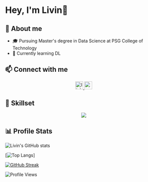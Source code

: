 # Hey, I'm Livin👋

## 🚀 About me
- 🎓 Pursuing Master's degree in Data Science at PSG College of Technology
- 🌱 Currently learning DL

## 📫 Connect with me 
<div align="center">
  <a href="https://linkedin.com/in/livin-joseph" target="_blank">
    <img src="https://img.shields.io/badge/LinkedIn-blue?style=for-the-badge&logo=linkedin" height="25" alt="linkedin logo">
  </a>
  <a href="https://open.spotify.com/user/anixp29d806bgjk40c0roln4y?si=10b83f3617704190" target="_blank">
    <img src="https://img.shields.io/badge/Spotify-grey?style=for-the-badge&logo=spotify" height="25" alt="spotify logo">
  </a>
</div>

## 🎯 Skillset
<div align="center">
  <a href="https://skillicons.dev">
    <img src="https://skillicons.dev/icons?i=py,cpp,c,java,r,sklearn,tensorflow,mysql,flask,django,html,css,anaconda,vscode,github&perline=5" />
  </a>
</div>

## 📊 Profile Stats
![Livin's GitHub stats](https://github-readme-stats.vercel.app/api?username=livin-joseph&show_icons=true&theme=aura)

[![Top Langs](https://github-readme-stats.vercel.app/api/top-langs/?username=livin-joseph&hide=javascript&layout=compact&hide_progress=true&theme=aura)]

[![GitHub Streak](https://streak-stats.demolab.com?user=livin-joseph&theme=aura)](https://git.io/streak-stats)

![Profile Views](https://komarev.com/ghpvc/?username=livin-joseph&color=0f0f0f&style=for-the-badge)


<!--
**livin-joseph/livin-joseph** is a ✨ _special_ ✨ repository because its `README.md` (this file) appears on your GitHub profile.

Here are some ideas to get you started:

- 🔭 I’m currently working on ...
- 🌱 I’m currently learning ...
- 👯 I’m looking to collaborate on ...
- 🤔 I’m looking for help with ...
- 📫 How to reach me: ...
- 💬 Ask me about ...
- 😄 Pronouns: ...
- ⚡ Fun fact: ...
-->
